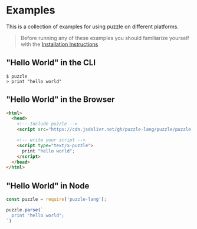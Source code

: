 # Examples

This is a collection of examples for using puzzle on different platforms.

> Before running any of these examples you should familiarize yourself with the [Installation Instructions]()

## "Hello World" in the CLI

```shell
$ puzzle
> print "hello world"
```


## "Hello World" in the Browser


```html
<html>
  <head>
  	<!-- Include puzzle -->
    <script src="https://cdn.jsdelivr.net/gh/puzzle-lang/puzzle/puzzle.browser.js" />

    <!-- write your script -->
    <script type="text/x-puzzle">
      print "hello world";
    </script>
  </head>
</html>
```


## "Hello World" in Node


```javascript
const puzzle = require('puzzle-lang');

puzzle.parse(`
  print "hello world";
`)
```

